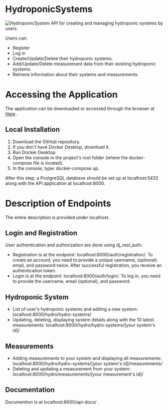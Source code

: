 # HydroponicSystems
![HydroponicSystem](gardening.jpg)
API for creating and managing hydroponic systems by users.

Users can:

- Register
- Log in
- Create/Update/Delete their hydroponic systems.
- Add/Update/Delete measurement data from their existing hydroponic systems.
- Retrieve information about their systems and measurements.

# Accessing the Application
The application can be downloaded or accessed through the browser at [Here](http://project-hydro.mateuszsobiech.com:8000/) .
## Local Installation
1. Download the GitHub repository.
2. If you don't have Docker Desktop, download it.
3. Run Docker Desktop.
4. Open the console in the project's root folder (where the docker-compose file is located).
5. In the console, type: docker-compose up.

After this step, a PostgreSQL database should be set up at localhost:5432 along with the API application at localhost:8000.

# Description of Endpoints
The entire description is provided under localhost.
## Login and Registration
User authentication and authorization are done using dj_rest_auth.

- Registration is at the endpoint: localhost:8000/auth/registration/.
To create an account, you need to provide a unique username, (optional) email, and password twice. After successful registration, you receive an authentication token.
- Login is at the endpoint: localhost:8000/auth/login/. To log in, you need to provide the username, email (optional), and password.
## Hydroponic System
- List of user's hydroponic systems and adding a new system: localhost:8000/hydro/hydro-systems/
- Updating, deleting, displaying system details along with the 10 latest measurements: localhost:8000/hydro/hydro-systems/[your system's id]/
## Measurements
- Adding measurements to your system and displaying all measurements: localhost:8000/hydro/hydro-systems/[your system's id]/measurements/
- Deleting and updating a measurement from your system: localhost:8000/hydro/measurements/[your measurement's id]/
## Documentation
Documention is at localhost:8000/api-docs/ .
